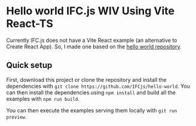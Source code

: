 # Hello world IFC.js WIV Using Vite React-TS

Currently IFC.js does not have a Vite React example (an alternative to Create React App). So, I made one based on the [hello world repository](https://github.com/IFCjs/hello-world).

## Quick setup

First, download this project or clone the repository and install the dependencies with `git clone https://github.com/IFCjs/hello-world`. You can then install the dependencies using `npm install` and build all the examples with `npm run build`.

You can then execute the examples serving them locally with `git run preview`.
